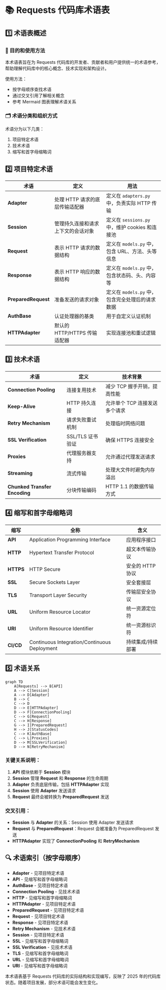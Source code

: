 # 📚 Requests 代码库术语表

## 1️⃣ 术语表概述

### 🎯 目的和使用方法
本术语表旨在为 Requests 代码库的开发者、贡献者和用户提供统一的术语参考，帮助理解代码库中的核心概念、技术实现和架构设计。

使用方法：
- 按字母顺序查找术语
- 通过交叉引用了解相关概念
- 参考 Mermaid 图表理解术语关系

### 🗂️ 术语分类和组织方式
术语分为以下几类：
1. 项目特定术语
2. 技术术语
3. 缩写和首字母缩略词

## 2️⃣ 项目特定术语

| 术语 | 定义 | 用法 |
|------|------|------|
| **Adapter** | 处理 HTTP 请求的底层传输适配器 | 定义在 `adapters.py` 中，负责实际 HTTP 传输 |
| **Session** | 管理持久连接和请求上下文的会话对象 | 定义在 `sessions.py` 中，维护 cookies 和连接池 |
| **Request** | 表示 HTTP 请求的数据结构 | 定义在 `models.py` 中，包含 URL、方法、头等信息 |
| **Response** | 表示 HTTP 响应的数据结构 | 定义在 `models.py` 中，包含状态码、头、内容等 |
| **PreparedRequest** | 准备发送的请求对象 | 定义在 `models.py` 中，包含完全处理后的请求数据 |
| **AuthBase** | 认证处理器的基类 | 用于自定义认证机制 |
| **HTTPAdapter** | 默认的 HTTP/HTTPS 传输适配器 | 实现连接池和重试逻辑 |

## 3️⃣ 技术术语

| 术语 | 定义 | 技术背景 |
|------|------|----------|
| **Connection Pooling** | 连接复用技术 | 减少 TCP 握手开销，提高性能 |
| **Keep-Alive** | HTTP 持久连接 | 允许单个 TCP 连接发送多个请求 |
| **Retry Mechanism** | 请求失败重试机制 | 处理临时网络问题 |
| **SSL Verification** | SSL/TLS 证书验证 | 确保 HTTPS 连接安全 |
| **Proxies** | 代理服务器支持 | 允许通过代理发送请求 |
| **Streaming** | 流式传输 | 处理大文件时避免内存溢出 |
| **Chunked Transfer Encoding** | 分块传输编码 | HTTP 1.1 的数据传输方式 |

## 4️⃣ 缩写和首字母缩略词

| 缩写 | 全称 | 含义 |
|------|------|------|
| **API** | Application Programming Interface | 应用程序接口 |
| **HTTP** | Hypertext Transfer Protocol | 超文本传输协议 |
| **HTTPS** | HTTP Secure | 安全的 HTTP 协议 |
| **SSL** | Secure Sockets Layer | 安全套接层 |
| **TLS** | Transport Layer Security | 传输层安全协议 |
| **URL** | Uniform Resource Locator | 统一资源定位符 |
| **URI** | Uniform Resource Identifier | 统一资源标识符 |
| **CI/CD** | Continuous Integration/Continuous Deployment | 持续集成/持续部署 |

## 5️⃣ 术语关系

```mermaid
graph TD
    A[Requests] --> B[API]
    A --> C[Session]
    A --> D[Adapter]
    B --> C
    C --> D
    D --> E[HTTPAdapter]
    D --> F[ConnectionPooling]
    C --> G[Request]
    C --> H[Response]
    G --> I[PreparedRequest]
    H --> J[StatusCodes]
    C --> K[AuthBase]
    C --> L[Proxies]
    D --> M[SSLVerification]
    D --> N[RetryMechanism]
```

### 关键关系说明：
1. **API** 模块依赖于 **Session** 模块
2. **Session** 管理 **Request** 和 **Response** 的生命周期
3. **Adapter** 负责底层传输，包括 **HTTPAdapter** 实现
4. **Session** 使用 **Adapter** 发送请求
5. **Request** 最终会被转换为 **PreparedRequest** 发送

### 交叉引用：
- **Session** 与 **Adapter** 的关系：Session 使用 Adapter 发送请求
- **Request** 与 **PreparedRequest**：Request 会被准备为 PreparedRequest 发送
- **HTTPAdapter** 实现了 **ConnectionPooling** 和 **RetryMechanism**

## 🔍 术语索引（按字母顺序）

- **Adapter** - 见项目特定术语
- **API** - 见缩写和首字母缩略词
- **AuthBase** - 见项目特定术语
- **Connection Pooling** - 见技术术语
- **HTTP** - 见缩写和首字母缩略词
- **HTTPAdapter** - 见项目特定术语
- **PreparedRequest** - 见项目特定术语
- **Request** - 见项目特定术语
- **Response** - 见项目特定术语
- **Retry Mechanism** - 见技术术语
- **Session** - 见项目特定术语
- **SSL** - 见缩写和首字母缩略词
- **SSL Verification** - 见技术术语
- **TLS** - 见缩写和首字母缩略词
- **URL** - 见缩写和首字母缩略词
- **URI** - 见缩写和首字母缩略词

本术语表基于 Requests 代码库的实际结构和实现编写，反映了 2025 年的代码库状态。随着项目发展，部分术语可能会发生变化。
